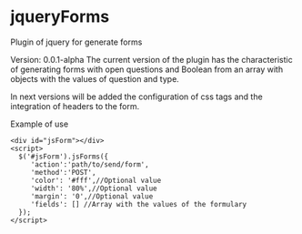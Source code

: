 # jqueryForms
Plugin of jquery for generate forms

Version: 0.0.1-alpha
The current version of the plugin has the characteristic of generating forms with open questions and Boolean from an array with objects with the values of question and type.

In next versions will be added the configuration of css tags and the integration of headers to the form.

Example of use

```
<div id="jsForm"></div>
<script>
  $('#jsForm').jsForms({
     'action':'path/to/send/form',
     'method':'POST',
     'color': '#fff',//Optional value
     'width': '80%',//Optional value
     'margin': '0',//Optional value
     'fields': [] //Array with the values of the formulary
  });
</script>
```
